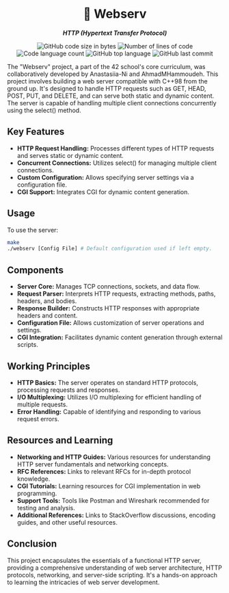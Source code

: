 <h1 align="center">
	📖 Webserv
</h1>

<p align="center">
	<b><i>HTTP (Hypertext Transfer Protocol)</i></b><br>
</p>

<p align="center">
	<img alt="GitHub code size in bytes" src="https://img.shields.io/github/languages/code-size/jdecorte-be/42-Webserv?color=lightblue" />
	<img alt="Number of lines of code" src="https://img.shields.io/tokei/lines/github/jdecorte-be/42-Webserv?color=critical" />
	<img alt="Code language count" src="https://img.shields.io/github/languages/count/jdecorte-be/42-Webserv?color=yellow" />
	<img alt="GitHub top language" src="https://img.shields.io/github/languages/top/jdecorte-be/42-Webserv?color=blue" />
	<img alt="GitHub last commit" src="https://img.shields.io/github/last-commit/jdecorte-be/42-Webserv?color=green" />
</p>

The "Webserv" project, a part of the 42 school's core curriculum, was collaboratively developed by Anastasiia-Ni and AhmadMHammoudeh. This project involves building a web server compatible with C++98 from the ground up. It's designed to handle HTTP requests such as GET, HEAD, POST, PUT, and DELETE, and can serve both static and dynamic content. The server is capable of handling multiple client connections concurrently using the select() method.

## Key Features
- **HTTP Request Handling:** Processes different types of HTTP requests and serves static or dynamic content.
- **Concurrent Connections:** Utilizes select() for managing multiple client connections.
- **Custom Configuration:** Allows specifying server settings via a configuration file.
- **CGI Support:** Integrates CGI for dynamic content generation.

## Usage
To use the server:
```bash
make
./webserv [Config File] # Default configuration used if left empty.
```

## Components
- **Server Core:** Manages TCP connections, sockets, and data flow.
- **Request Parser:** Interprets HTTP requests, extracting methods, paths, headers, and bodies.
- **Response Builder:** Constructs HTTP responses with appropriate headers and content.
- **Configuration File:** Allows customization of server operations and settings.
- **CGI Integration:** Facilitates dynamic content generation through external scripts.

## Working Principles
- **HTTP Basics:** The server operates on standard HTTP protocols, processing requests and responses.
- **I/O Multiplexing:** Utilizes I/O multiplexing for efficient handling of multiple requests.
- **Error Handling:** Capable of identifying and responding to various request errors.

## Resources and Learning
- **Networking and HTTP Guides:** Various resources for understanding HTTP server fundamentals and networking concepts.
- **RFC References:** Links to relevant RFCs for in-depth protocol knowledge.
- **CGI Tutorials:** Learning resources for CGI implementation in web programming.
- **Support Tools:** Tools like Postman and Wireshark recommended for testing and analysis.
- **Additional References:** Links to StackOverflow discussions, encoding guides, and other useful resources.

## Conclusion
This project encapsulates the essentials of a functional HTTP server, providing a comprehensive understanding of web server architecture, HTTP protocols, networking, and server-side scripting. It's a hands-on approach to learning the intricacies of web server development.
